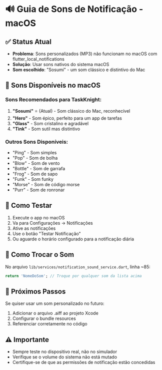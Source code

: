 # 🔊 Guia de Sons de Notificação - macOS

## ✅ Status Atual

- **Problema**: Sons personalizados (MP3) não funcionam no macOS com flutter_local_notifications
- **Solução**: Usar sons nativos do sistema macOS
- **Som escolhido**: "Sosumi" - um som clássico e distintivo do Mac

## 🎵 Sons Disponíveis no macOS

### Sons Recomendados para TaskKnight:

1. **"Sosumi"** ⭐ (Atual) - Som clássico do Mac, reconhecível
2. **"Hero"** - Som épico, perfeito para um app de tarefas
3. **"Glass"** - Som cristalino e agradável
4. **"Tink"** - Som sutil mas distintivo

### Outros Sons Disponíveis:

- "Ping" - Som simples
- "Pop" - Som de bolha
- "Blow" - Som de vento
- "Bottle" - Som de garrafa
- "Frog" - Som de sapo
- "Funk" - Som funky
- "Morse" - Som de código morse
- "Purr" - Som de ronronar

## 🧪 Como Testar

1. Execute o app no macOS
2. Va para Configurações → Notificações
3. Ative as notificações
4. Use o botão "Testar Notificação"
5. Ou aguarde o horário configurado para a notificação diária

## 🔄 Como Trocar o Som

No arquivo `lib/services/notification_sound_service.dart`, linha ~85:

```dart
return 'NomeDoSom'; // Troque por qualquer som da lista acima
```

## 🚀 Próximos Passos

Se quiser usar um som personalizado no futuro:

1. Adicionar o arquivo .aiff ao projeto Xcode
2. Configurar o bundle resources
3. Referenciar corretamente no código

## ⚠️ Importante

- Sempre teste no dispositivo real, não no simulador
- Verifique se o volume do sistema não está mutado
- Certifique-se de que as permissões de notificação estão concedidas
